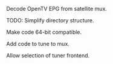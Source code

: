 Decode OpenTV EPG from satellite mux.

TODO:
Simplify directory structure.

Make code 64-bit compatible.

Add code to tune to mux.

Allow selection of tuner frontend.

